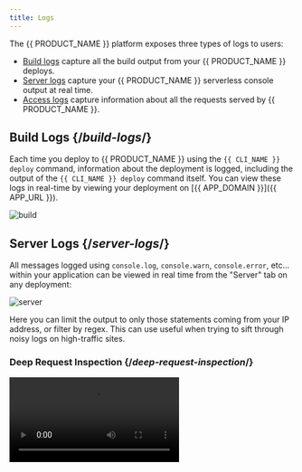 ```yaml
---
title: Logs
---
```


The {{ PRODUCT_NAME }} platform exposes three types of logs to users:

- [Build logs](#build-logs) capture all the build output from your {{ PRODUCT_NAME }} deploys.
- [Server logs](#server-logs) capture your {{ PRODUCT_NAME }} serverless console output at real time.
- [Access logs](#access-logs) capture information about all the requests served by {{ PRODUCT_NAME }}.

## Build Logs {/*build-logs*/}

Each time you deploy to {{ PRODUCT_NAME }} using the `{{ CLI_NAME }} deploy` command, information about the deployment is logged, including the output of the `{{ CLI_NAME }} deploy` command itself. You can view these logs in real-time by viewing your deployment on [{{ APP_DOMAIN }}]({{ APP_URL }}).

![build](/images/logs/build.png)

## Server Logs {/*server-logs*/}

All messages logged using `console.log`, `console.warn`, `console.error`, etc... within your application can be viewed in real time from the "Server" tab on any deployment:

![server](/images/logs/server.png)

Here you can limit the output to only those statements coming from your IP address, or filter by regex. This can use useful when trying to sift through noisy logs on high-traffic sites.

### Deep Request Inspection {/*deep-request-inspection*/}

<Video src="https://www.youtube.com/watch?v=M0KPpX89nO4"/>

By enabling Deep Request Inspection in your environment, you can also see the headers and body of every request and response served by your application via the {{ PRODUCT }} serverless cloud. You can also see each upstream API request made by your application. To enable Deep Request Inspection, navigate to the environment in the {{ PRODUCT }} Developer Console, select the configuration tab, click "Edit" and enable "Deep Request Inspection" in the Debugging section.

![Deep Request Inspection](/images/logs/http-request-logging.png)

Finally, activate the new environment configuration and tail the server logs on any deployment to see detailed information about every request served by that deployment.

## Setting up Log Aggregation Tools {/*setting-up-log-aggregation-tools*/}

{{ PRODUCT_NAME }} saves its logs to Amazon S3. Most log aggregation tools are able to ingest logs from S3. We attempt to link to the docs that explain how to ingest logs from S3 for each popular log aggregation tool below. Even if your tool is not listed, there's a good chance it can ingest logs from S3.

- Sematext | [[Logagent docs]](https://sematext.com/docs/logagent/)
- Sumo Logic | [[S3 ingest docs]](https://help.sumologic.com/03Send-Data/Sources/02Sources-for-Hosted-Collectors/Amazon-Web-Services/AWS-S3-Source)
- AWS Athena | [[docs]](https://aws.amazon.com/blogs/big-data/analyzing-data-in-s3-using-amazon-athena/)
- Splunk | [[S3 ingest docs]](https://docs.splunk.com/Documentation/AddOns/released/AWS/S3)
- Loggly | [[S3 ingest docs]](https://documentation.solarwinds.com/en/Success_Center/loggly/Content/admin/s3-ingestion-auto.htm)

## Access Logs {/*access-logs*/}

{{ PRODUCT_NAME }} [Enterprise tier]({{ WWW_URL }}/pricing) customers can receive streaming access logs that capture information about each request served by {{ PRODUCT_NAME }}. To do so refer to the "Access Logs" tab:

![access](/images/logs/access.png)

Note that if you are not an Enterprise tier customer you will see a message to contact support to upgrade your account.

Access logs contain the following fields:

### Timestamp (Number) {/*timestamp-number*/}

Millisecond resolution of the request start time in UNIX epoch.

### Bld (String) {/*bld-string*/}

The application's build number processing this request. Example '1021'.

### Eid (String) {/*eid-string*/}

The active environment ID in {{ PRODUCT_NAME }}.

_Available since {{ PRODUCT_NAME }} v2.9.0._

### Ev (Number) {/*ev-number*/}

The active environment version number. Example 95 (number). 

### Ip (String) {/*ip-string*/}

IP of the most downstream client, determined either through XFF or by reading socket information.

### Met (String) {/*met-string*/}

HTTP method.

### Hh (String) {/*hh-string*/}

Host header as received from the downstream.

### URL (String) {/*url-string*/}

HTTP path.

### H2 (String) {/*h2-string*/}

Flag indicating whether downstream connection is http/2 or not. Can be '0' or '1'. 

### Psh (Number) {/*psh-number*/}

Flag indicating whether this request is an http/2 server-side push or not. Can be 0 or 1. 

### Code (String) {/*code-string*/}

HTTP response status code.

### Ic (Integer) {/*ic-integer*/}

Flag indicating whether this request was cacheable even in theory. Can be 0 or 1. 

### Cc (String) {/*cc-string*/}

Country code per geo-location.

### S_rq (Number) {/*s_rq-number*/}

Size of the request in bytes.

### S_rs (Number) {/*s_rs-number*/}

Size of the response in bytes.

### Ds (String) {/*ds-string*/}

Destination, determined by split testing rules, if any; if no rules, the value is left as the default router.

### Be (String) {/*be-string*/}

Backend, determined by the routing rules. The names come from the `backends` structure exported from your `{{ CONFIG_FILE }}` file.

### Bk (String) {/*bk-string*/}

Split testing bucket cookie value.

### Zip (String) {/*zip-string*/}

Flag indicating whether the response is compressed or not. Can be '0' or '1'. 

### Rid (String) {/*rid-string*/}

Unique request ID.

### Waf (String) {/*waf-string*/}

WAF security state: geo for geo blocking, bl for block list, `dl-{list name}` for dynamic lists
if the request was blocked; wl for allow list, by for bypass if the request was passed.

### Sh (Number) {/*sh-number*/}

Flag indicating whether the request was shielded. Can be 0 or 1. 

### Dv (String) {/*dv-string*/}

Device type desktop, smartphone, tablet, mobile.

### Vn (String) {/*vn-string*/}

Vendor: apple, microsoft, android.

### Br (String) {/*br-string*/}

Browser: chrome, safari, firefox.

### Bot (Number) {/*bot-number*/}

Flag indicating whether the request was made by a bot. Can be 0 or 1. 

### Er (Number) {/*er-number*/}

Flag indicating whether the request was responded from edge (not true for cache hits, just for synthetic requests). Can be 0 or 1. 

### Clv (Number) {/*clv-number*/}

Cache level on which the request was responded or 0 if it was a miss. Possible values are 0 - miss, 1 - Level 1 hit (edge), 2 - level 2 hit (global).

### Stl (Number) {/*stl-number*/}

Indicates if the response was stale or not. Can be 0 or 1.

### Done (String) {/*done-string*/}

Flag indicating if the response has completed (analogous to 499 in Nginx). '0' or '1'. 

### Cs (String) {/*cs-string*/}

[Caching status](/guides/caching#section_why_is_my_response_not_being_cached_) (why something was or wasn't cached).

### Ct (String) {/*ct-string*/}

Response content type.

### Xmr (String) {/*xmr-string*/}

Request header {{ HEADER_PREFIX }}-matched-routes, logs all routes matched and is required to order the routes table in caching metrics.

### Rfr (String) {/*rfr-string*/}

Referrer request header (note the misspelling per HTTP standard).

### Ua (String) {/*ua-string*/}

User agent.

### Xmt (String) {/*xmt-string*/}

Response [{{ HEADER_PREFIX }}-t](/guides/response_headers#section_structure_of_) header with different critical path timings.
Example: 'eh=4,ect=2,ecc=hit'.

### Xut (String) {/*xut-string*/}

Response {{ HEADER_PREFIX }}-user-t header with different user [performance](/guides/performance) metrics.
Example: fetch:/path=123

### Xms (String) {/*xms-string*/}

Response {{ HEADER_PREFIX }}-status header with different critical path status codes. Example: 'eh=200,ed=200,gh=200,gd=200,p=200,w=200'.

### Pre (Number or Not Present) {/*pre-number-or-not-present*/}

If {{ COOKIE_PREFIX }}\_prefetch parameter was specified value of 1, otherwise not present.

### Uv (String) {/*uv-string*/}

Upstream response's `vary` header value.

### Bip (String) {/*bip-string*/}

IP of the backend that responded to the request.

### Hrid (String) {/*hrid-string*/}

Request ID of the response hit in the cache. Corresponds to [`{{ HEADER_PREFIX }}-hit-request-id`](response_headers#section_general_headers) response header.

### Ac (String) {/*ac-string*/}

Accept-Encoding header value. Example: 'gzip'.

### Asn (String) {/*asn-string*/}

The ASN for the (Autonomous System Number) for this IP.
Example: '20940'.

### Ce (String) {/*ce-string*/}

The normalized value of content encoding header as used by edge. Example: 'gzip'.

### Ckh (String) {/*ckh-string*/}

Cache key hash.

### Cv (String) {/*cv-string*/}

Edgio edge compiler version. Example '1.7.3'.

### Cy (String) {/*cy-string*/}

City name per geo-location. Example: 'new york'.

### JWT (String) {/*jwt-string*/}

Value of the recommended action per JWT parsing. Can be one of "", "blocked", "permit", "redirect".

### Lo (String) {/*lo-string*/}

Geographical longitude per geo-location. Example '-73.98'.

### Lt (String) {/*lt-string*/}

Geographical latitude per geo-location. Example '40.76'.

### Lp (Number) {/*lp-number*/}

Flag indicating if loading page was served during incremental static rendering. Can be 0 or 1 (number).

### Pc (String) {/*pc-string*/}

Postal code per geo-location. Example: '10020'

### Prl (Number) {/*prl-number*/}

Flag indicating if this was a preload request. Can be 0 or 1. 

### Prod (Number) {/*prod-number*/}

Indicates whether this request belongs to the production environment. Can be 0 or 1 (number).

### Sc (String) {/*sc-string*/}

State code as per geo-location
Example: 'NY'

### Sec (String) {/*sec-string*/}

Security - set to "ip_block_list" if blocked by IP or "country_block_list" if blocked by country code on the edge.

### Ssl (Number) {/*ssl-number*/}

A flag that indicates whether the request was done on HTTPS protocol. Can be 0 or 1.

### T (String) {/*t-string*/}

Same as `xmt`. 

### V (String) {/*v-string*/}

Layer0/Edgio platform version. Example: '4.19.3'

### Wafv (String) {/*wafv-string*/}

Version of the WAF. Can be an empty string if WAF was not enabled, otherwise the version of the WAF (like 'WAF-1,2').

### Xff (String) {/*xff-string*/}

The value of the header 'x-forwarded-for'.
